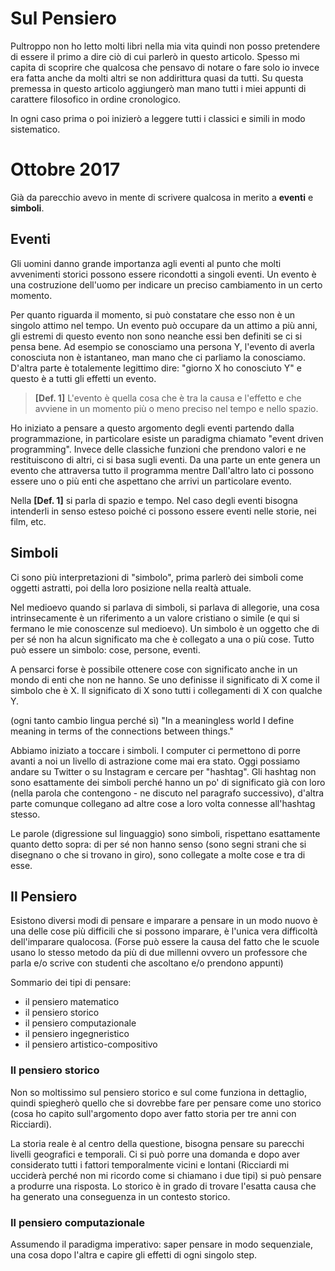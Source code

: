 
# Sul Pensiero

Pultroppo non ho letto molti libri nella mia vita quindi non posso pretendere di essere il primo a dire ciò di cui parlerò in questo articolo. Spesso mi capita di scoprire che qualcosa che pensavo di notare o fare solo io invece era fatta anche da molti altri se non addirittura quasi da tutti. Su questa premessa in questo articolo aggiungerò man mano tutti i miei appunti di carattere filosofico in ordine cronologico.

In ogni caso prima o poi inizierò a leggere tutti i classici e simili in modo sistematico. 

# Ottobre 2017

Già da parecchio avevo in mente di scrivere qualcosa in merito a **eventi** e **simboli**.

## Eventi

Gli uomini danno grande importanza agli eventi al punto che molti avvenimenti storici possono essere ricondotti a singoli eventi. Un evento è una costruzione dell'uomo per indicare un preciso cambiamento in un certo momento. 

Per quanto riguarda il momento, si può constatare che esso non è un singolo attimo nel tempo. Un evento può occupare da un attimo a più anni, gli estremi di questo evento non sono neanche essi ben definiti se ci si pensa bene. Ad esempio se conosciamo una persona Y, l'evento di averla conosciuta non è istantaneo, man mano che ci parliamo la conosciamo. D'altra parte è totalemente legittimo dire: "giorno X ho conosciuto Y" e questo è a tutti gli effetti un evento.

> **[Def. 1]** L'evento è quella cosa che è tra la causa e l'effetto e che avviene in un momento più o meno preciso nel tempo e nello spazio.

Ho iniziato a pensare a questo argomento degli eventi partendo dalla programmazione, in particolare esiste un paradigma chiamato "event driven programming". Invece delle classiche funzioni che prendono valori e ne restituiscono di altri, ci si basa sugli eventi. Da una parte un ente genera un evento che attraversa tutto il programma mentre Dall'altro lato ci possono essere uno o più enti che aspettano che arrivi un particolare evento.

Nella **[Def. 1]** si parla di spazio e tempo. Nel caso degli eventi bisogna intenderli in senso esteso poiché ci possono essere eventi nelle storie, nei film, etc.

## Simboli

Ci sono più interpretazioni di "simbolo", prima parlerò dei simboli come oggetti astratti, poi della loro posizione nella realtà attuale.

Nel medioevo quando si parlava di simboli, si parlava di allegorie, una cosa intrinsecamente è un riferimento a un valore cristiano o simile (e qui si fermano le mie conoscenze sul medioevo). 
Un simbolo è un oggetto che di per sé non ha alcun significato ma che è collegato a una o più cose. Tutto può essere un simbolo: cose, persone, eventi.

A pensarci forse è possibile ottenere cose con significato anche in un mondo di enti che non ne hanno. Se uno definisse il significato di X come il simbolo che è X. Il significato di X sono tutti i collegamenti di X con qualche Y.

(ogni tanto cambio lingua perché sì) "In a meaningless world I define meaning in terms of the connections between things."

Abbiamo iniziato a toccare i simboli. I computer ci permettono di porre avanti a noi un livello di astrazione come mai era stato. Oggi possiamo andare su Twitter o su Instagram e cercare per "hashtag". Gli hashtag non sono esattamente dei simboli perché hanno un po' di significato già con loro (nella parola che contengono - ne discuto nel paragrafo successivo), d'altra parte comunque collegano ad altre cose a loro volta connesse all'hashtag stesso.

Le parole (digressione sul linguaggio) sono simboli, rispettano esattamente quanto detto sopra: di per sé non hanno senso (sono segni strani che si disegnano o che si trovano in giro), sono collegate a molte cose e tra di esse.

## Il Pensiero

Esistono diversi modi di pensare e imparare a pensare in un modo nuovo è una delle cose più difficili che si possono imparare, è l'unica vera difficoltà dell'imparare qualocosa. (Forse può essere la causa del fatto che le scuole usano lo stesso metodo da più di due millenni ovvero un professore che parla e/o scrive con studenti che ascoltano e/o prendono appunti)

Sommario dei tipi di pensare:
- il pensiero matematico
- il pensiero storico
- il pensiero computazionale
- il pensiero ingegneristico
- il pensiero artistico-compositivo

### Il pensiero storico

Non so moltissimo sul pensiero storico e sul come funziona in dettaglio, quindi spiegherò quello che si dovrebbe fare per pensare come uno storico (cosa ho capito sull'argomento dopo aver fatto storia per tre anni con Ricciardi).

La storia reale è al centro della questione, bisogna pensare su parecchi livelli geografici e temporali. Ci si può porre una domanda e dopo aver considerato tutti i fattori temporalmente vicini e lontani (Ricciardi mi ucciderà perché non mi ricordo come si chiamano i due tipi) si può pensare a produrre una risposta.
Lo storico è in grado di trovare l'esatta causa che ha generato una conseguenza in un contesto storico.

### Il pensiero computazionale

Assumendo il paradigma imperativo: saper pensare in modo sequenziale, una cosa dopo l'altra e capire gli effetti di ogni singolo step.